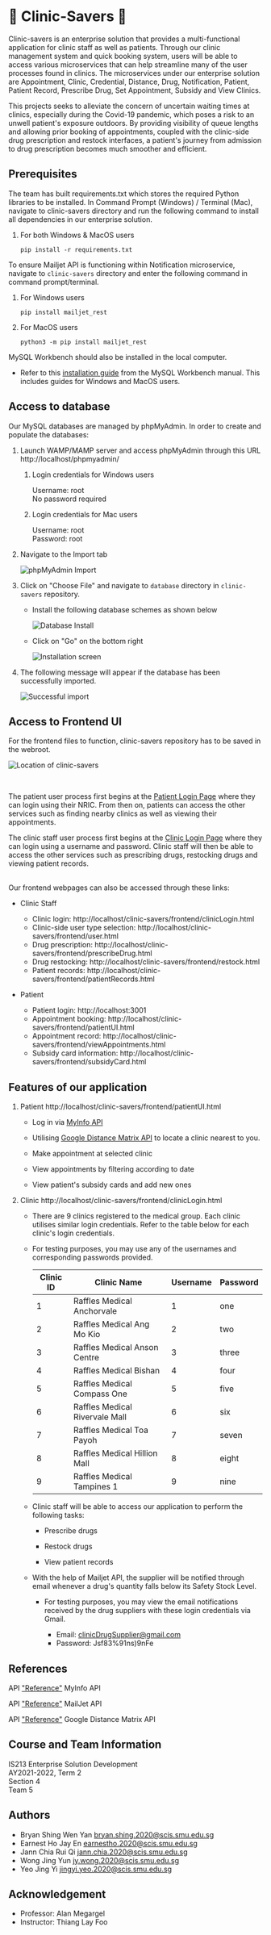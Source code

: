 # :hospital: Clinic-Savers :hospital: #

Clinic-savers is an enterprise solution that provides a multi-functional application for clinic staff as well as patients. Through our clinic management system and quick booking system, users will be able to access various microservices that can help streamline many of the user processes found in clinics. The microservices under our enterprise solution are Appointment, Clinic, Credential, Distance, Drug, Notification, Patient, Patient Record, Prescribe Drug, Set Appointment, Subsidy and View Clinics. 

This projects seeks to alleviate the concern of uncertain waiting times at clinics,  especially during the Covid-19 pandemic, which poses a risk to an unwell patient's exposure outdoors. By providing visibility of queue lengths and allowing prior booking of appointments, coupled with the clinic-side drug prescription and restock interfaces, a patient's journey from admission to drug prescription becomes much smoother and efficient.     

## Prerequisites ##

The team has built requirements.txt which stores the required Python libraries to be installed. In Command Prompt (Windows) / Terminal (Mac), navigate to clinic-savers directory and run the following command to install all dependencies in our enterprise solution.

   1. For both Windows & MacOS users

       ```
       pip install -r requirements.txt
       ```

To ensure Mailjet API is functioning within Notification microservice, navigate to ```clinic-savers``` directory and enter the following command in command prompt/terminal.

   1. For Windows users

       ```
       pip install mailjet_rest
       ```
    
   2. For MacOS users

       ```
       python3 -m pip install mailjet_rest
       ```

MySQL Workbench should also be installed in the local computer. 
   * Refer to this [installation guide](https://dev.mysql.com/doc/workbench/en/wb-installing.html) from the MySQL Workbench manual. This includes guides for Windows and MacOS users. 

## Access to database ##

Our MySQL databases are managed by phpMyAdmin. In order to create and populate the databases:

   1. Launch WAMP/MAMP server and access phpMyAdmin through this URL http://localhost/phpmyadmin/

      1. Login credentials for Windows users

         Username: root<br>
         No password required<br>

      2. Login credentials for Mac users

         Username: root<br>
         Password: root<br>

   2. Navigate to the Import tab

      ![phpMyAdmin Import](images/phpmyadminimport.jpg)

   3. Click on "Choose File" and navigate to ```database``` directory in ```clinic-savers``` repository.

      * Install the following database schemes as shown below

        ![Database Install](images/databaseinstall.jpg)

      * Click on "Go" on the bottom right

        ![Installation screen](images/installscreen.jpg)

   4. The following message will appear if the database has been successfully imported.

      ![Successful import](images/successimport.jpg)

## Access to Frontend UI ##

For the frontend files to function, clinic-savers repository has to be saved in the webroot.

![Location of clinic-savers](images/clinicsaversloc.jpg)

<br>

The patient user process first begins at the [Patient Login Page](http://localhost:3001) where they can login using their NRIC. From then on, patients can access the other services such as finding nearby clinics as well as viewing their appointments.

The clinic staff user process first begins at the [Clinic Login Page](http://localhost/clinic-savers/frontend/clinicLogin.html) where they can login using a username and password. Clinic staff will then be able to access the other services such as prescribing drugs, restocking drugs and viewing patient records.

<br>
Our frontend webpages can also be accessed through these links:

* Clinic Staff 
  * Clinic login: http://localhost/clinic-savers/frontend/clinicLogin.html
  * Clinic-side user type selection: http://localhost/clinic-savers/frontend/user.html
  * Drug prescription: http://localhost/clinic-savers/frontend/prescribeDrug.html
  * Drug restocking: http://localhost/clinic-savers/frontend/restock.html
  * Patient records: http://localhost/clinic-savers/frontend/patientRecords.html
  
* Patient 
  * Patient login: http://localhost:3001
  * Appointment booking: http://localhost/clinic-savers/frontend/patientUI.html
  * Appointment record: http://localhost/clinic-savers/frontend/viewAppointments.html
  * Subsidy card information: http://localhost/clinic-savers/frontend/subsidyCard.html
  

## Features of our application ##

1. Patient http://localhost/clinic-savers/frontend/patientUI.html
   
   * Log in via [MyInfo API](https://public.cloud.myinfo.gov.sg/myinfo/api/myinfo-kyc-v3.2.0.html)

   * Utilising [Google Distance Matrix API](https://developers.google.com/maps/documentation/distance-matrix/overview) to locate a clinic nearest to you.  

   * Make appointment at selected clinic 

   * View appointments by filtering according to date

   * View patient's subsidy cards and add new ones 



2. Clinic http://localhost/clinic-savers/frontend/clinicLogin.html
   
   * There are 9 clinics registered to the medical group. Each clinic utilises similar login credentials. Refer to the table below for each clinic's login credentials. 
   * For testing purposes, you may use any of the usernames and corresponding passwords provided. 
  
       |Clinic ID | Clinic Name | Username      | Password |
       | ----------- | ----------- | ----------- | ----------- |
       | 1| Raffles Medical Anchorvale | 1      | one       |
       | 2| Raffles Medical Ang Mo Kio| 2   | two        |
       | 3| Raffles Medical Anson Centre| 3   | three        |
       | 4| Raffles Medical Bishan| 4   | four        |
       | 5| Raffles Medical Compass One| 5   | five        |
       | 6| Raffles Medical Rivervale Mall| 6   | six        |
       | 7| Raffles Medical Toa Payoh| 7   | seven        |
       | 8| Raffles Medical Hillion Mall | 8   | eight        |
       | 9| Raffles Medical Tampines 1 | 9   | nine        |

   * Clinic staff will be able to access our application to perform the following tasks:

      * Prescribe drugs

      * Restock drugs

      * View patient records

   * With the help of Mailjet API, the supplier will be notified through email whenever a drug's quantity falls below its Safety Stock Level.
  
     * For testing purposes, you may view the email notifications received by the drug suppliers with these login credentials via Gmail. 
  
       * Email: clinicDrugSupplier@gmail.com
       * Password: Jsf83%91ns)9nFe

## References ##
API
["Reference"](https://public.cloud.myinfo.gov.sg/myinfo/api/myinfo-kyc-v3.2.0.html)
MyInfo API 

API
["Reference"](https://dev.mailjet.com/)
MailJet API

API 
["Reference"](https://developers.google.com/maps/documentation/distance-matrix/overview)
Google Distance Matrix API

## Course and Team Information ##

IS213 Enterprise Solution Development<br>
AY2021-2022, Term 2<br>
Section 4<br>
Team 5

## Authors ##

* Bryan Shing Wen Yan bryan.shing.2020@scis.smu.edu.sg<br>
* Earnest Ho Jay En earnestho.2020@scis.smu.edu.sg<br>
* Jann Chia Rui Qi jann.chia.2020@scis.smu.edu.sg<br>
* Wong Jing Yun jy.wong.2020@scis.smu.edu.sg<br>
* Yeo Jing Yi jingyi.yeo.2020@scis.smu.edu.sg

## Acknowledgement ##

* Professor: Alan Megargel
* Instructor: Thiang Lay Foo
